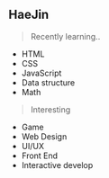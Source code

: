 ## HaeJin

> Recently learning..
- HTML 
- CSS
- JavaScript 
- Data structure
- Math

> Interesting
- Game
- Web Design
- UI/UX
- Front End
- Interactive develop


<!---
HaeJnk/HaeJnk is a ✨ special ✨ repository because its `README.md` (this file) appears on your GitHub profile.
You can click the Preview link to take a look at your changes.
--->
